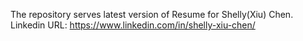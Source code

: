 The repository serves latest version of Resume for Shelly(Xiu) Chen.
Linkedin URL: https://www.linkedin.com/in/shelly-xiu-chen/
